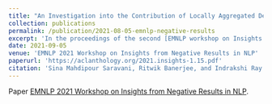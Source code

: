 ```yaml
---
title: "An Investigation into the Contribution of Locally Aggregated Descriptors to Figurative Language Identification"
collection: publications
permalink: /publication/2021-08-05-emnlp-negative-results
excerpt: 'In the proceedings of the second [EMNLP workshop on Insights from Negative Results in NLP](https://insights-workshop.github.io/).'
date: 2021-09-05
venue: 'EMNLP 2021 Workshop on Insights from Negative Results in NLP'
paperurl: 'https://aclanthology.org/2021.insights-1.15.pdf'
citation: 'Sina Mahdipour Saravani, Ritwik Banerjee, and Indrakshi Ray. (2021). &quot;An Investigation into the Contribution of Locally Aggregated Descriptors to Figurative Language Identification.&quot; In <i>Proceeding of the Second Workshop on Insights from Negative Results in NLP (EMNLP 2021 Workshop)</i>.'
---
```

<!-- This paper is about the number 1. The number 2 is left for future work. -->
Paper [EMNLP 2021 Workshop on Insights from Negative Results in NLP](https://insights-workshop.github.io/).
<!-- [Download paper here](http://academicpages.github.io/files/paper1.pdf) -->

<!-- Recommended citation: Your Name, You. (2009). "Paper Title Number 1." <i>Journal 1</i>. 1(1). -->
